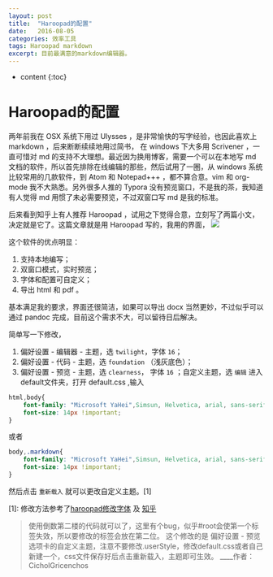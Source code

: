 ```yaml
---
layout: post
title:  "Haroopad的配置"
date:   2016-08-05 
categories: 效率工具
tags: Haroopad markdown
excerpt: 目前最满意的markdown编辑器。
---
```


* content
{:toc}

# Haroopad的配置 

两年前我在 OSX 系统下用过 Ulysses ，是非常愉快的写字经验，也因此喜欢上 markdown ，后来断断续续地用过简书， 在 windows 下大多用 Scrivener ，一直可惜对 md 的支持不大理想。最近因为换用博客，需要一个可以在本地写 md 文档的软件，所以首先排除在线编辑的那些，然后试用了一圈，从 windows 系统比较常用的几款软件，到 Atom 和 Notepad+++ ，都不算合意。vim 和 org-mode 我不大熟悉。另外很多人推的 Typora 没有预览窗口，不是我的茶，我知道有人觉得 md 用惯了未必需要预览，不过双窗口写 md 是我的标准。

后来看到知乎上有人推荐 Haroopad ，试用之下觉得合意，立刻写了两篇小文，决定就是它了。这篇文章就是用 Haroopad 写的，我用的界面，
![](C:\Users\Lei\Pictures/haroopad.png)

这个软件的优点明显：
1. 支持本地编写；
2. 双窗口模式，实时预览；
3. 字体和配置可自定义；
4. 导出 html 和 pdf 。

基本满足我的要求，界面还很简洁，如果可以导出 docx 当然更妙，不过似乎可以通过 pandoc 完成，目前这个需求不大，可以留待日后解决。

简单写一下修改，

1. 偏好设置 - 编辑器 - 主题，选 `twilight`，字体 `16`；
2. 偏好设置 - 代码 - 主题，选 `foundation` （浅灰底色）；
3. 偏好设置 - 预览 - 主题，选 `clearness`， 字体 `16` ；自定义主题，选 `编辑` 进入default文件夹，打开 default.css ,输入
```css
html,body{
    font-family: "Microsoft YaHei",Simsun, Helvetica, arial, sans-serif !important;
    font-size: 14px !important;
}
```
或者
```css
body,.markdown{
    font-family: "Microsoft YaHei",Simsun, Helvetica, arial, sans-serif !important;
    font-size: 14px !important;
}
```
然后点击 `重新载入` 就可以更改自定义主题。[1]


[1]: 修改方法参考了[haroopad修改字体](https://github.com/rhiokim/haroopad/issues/342) 及 [知乎](https://www.zhihu.com/question/23850024/answer/25901925)
>使用倒数第二楼的代码就可以了，这里有个bug，似乎#root会使第一个标签失效，所以要修改的标签会放在第二位。
这个修改的是 偏好设置 - 预览 选项卡的自定义主题，注意不要修改.userStyle，修改default.css或者自己新建一个，css文件保存好后点击重新载入，主题即可生效。 ____作者：CicholGricenchos
